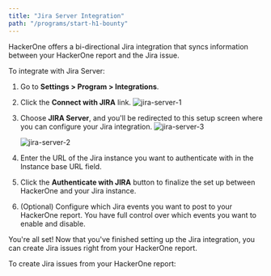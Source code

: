 ```yaml
---
title: "Jira Server Integration"
path: "/programs/start-h1-bounty"
---
```


HackerOne offers a bi-directional Jira integration that syncs information between your HackerOne report and the Jira issue.

To integrate with Jira Server: 
1. Go to **Settings > Program > Integrations**.
2. Click the **Connect with JIRA** link.
   ![jira-server-1](https://github.com/Hacker0x01/docs.hackerone.com/blob/master/docs/programs/images/jira-server-1.png?raw=true)

3. Choose **JIRA Server**, and you'll be redirected to this setup screen where you can configure your Jira integration.
   ![jira-server-3](https://github.com/Hacker0x01/docs.hackerone.com/blob/master/docs/programs/images/jira-server-3.png?raw=true)
   
   ![jira-server-2](https://github.com/Hacker0x01/docs.hackerone.com/blob/master/docs/programs/images/jira-server-2.png?raw=true)

4. Enter the URL of the Jira instance you want to authenticate with in the Instance base URL field. 



5. Click the **Authenticate with JIRA** button to finalize the set up between HackerOne and your Jira instance.  
6. (Optional) Configure which Jira events you want to post to your HackerOne report. You have full control over which events you want to enable and disable.

You're all set! Now that you've finished setting up the Jira integration, you can create Jira issues right from your HackerOne report.

To create Jira issues from your HackerOne report:
